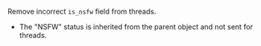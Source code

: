 Remove incorrect `is_nsfw` field from threads.
- The "NSFW" status is inherited from the parent object and not sent for threads.
